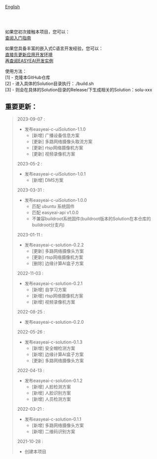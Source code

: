 <br/>
<br/>


[English](README_EN.md)

<br />
<br />

如果您初次接触本项目，您可以：  
[查阅入门指南](https://www.easy-eai.com/document_details/3/133)

如果您具备丰富的嵌入式C语言开发经验，您可以：  
[直接先更新应用开发环境](https://www.easy-eai.com/document_details/3/135)  
[再查阅EASYEAI开发实例](https://www.easy-eai.com/document_details/3/109)


使用方法：  
[1] - 克隆本GitHub仓库   
[2] - 进入具体的Solution目录执行：./build.sh    
[3] - 则会在具体的Solution目录的Release/下生成相关的Solution：solu-xxx

重要更新：
---
> 2023-09-07 : 
> * 发布easyeai-c-uiSolution-1.1.0
>   * [新增] 广播设备信息方案
>   * [更新] 多路网络摄像头取流方案
>   * [更新] rtsp网络摄像机方案
>   * [更新] 视频录像机方案
>
> 2023-05-2 : 
> * 发布easyeai-c-uiSolution-1.0.1
>   * [新增] DMS方案
>
> 2023-03-31 : 
> * 发布easyeai-c-uiSolution-1.0.0
>   * 匹配 ubuntu 系统固件
>   * 匹配 easyeai-api v1.0.0
>   * 不兼容buildroot系统固件(buildroot版本的Solution在本仓库的buildroot分支内)
>
> 2023-01-11 : 
> * 发布easyeai-c-solution-0.2.2
>   * [更新] 多路网络摄像头方案
>   * [更新] rtsp网络摄像机方案
>   * [删除] 边缘计算AI盒子方案
>
> 2022-11-03 : 
> * 发布easyeai-c-solution-0.2.1
>   * [新增] 自学习方案
>   * [新增] rtsp网络摄像机方案
>   * [新增] 视频录像机方案
>
> 2022-08-25 : 
> * 发布easyeai-c-solution-0.2.0
>
> 2022-05-26 : 
> * 发布easyeai-c-solution-0.1.3
>   * [新增] 安全帽检测方案
>   * [新增] 边缘计算AI盒子方案
>   * [更新] 多路网络摄像头方案
>
> 2022-04-13 : 
> * 发布easyeai-c-solution-0.1.2
>   * [新增] 人脸检测方案
>   * [新增] 人脸识别方案
>   * [新增] 人员检测方案
>
> 2022-03-21 : 
> * 发布easyeai-c-solution-0.1.1
>   * [新增] 多路网络摄像头方案
>   * [新增] 二维码识别方案
>
> 2021-10-28 : 
> * 创建本项目
